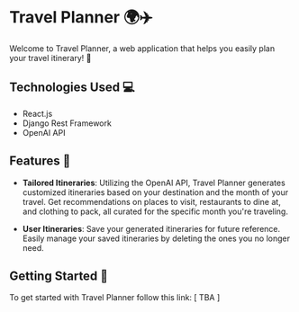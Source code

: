 # Travel Planner 🌍✈️

Welcome to Travel Planner, a web application that helps you easily plan your travel itinerary! 📅

## Technologies Used 💻

- React.js
- Django Rest Framework
- OpenAI API

## Features 🚀

- **Tailored Itineraries**: Utilizing the OpenAI API, Travel Planner generates customized itineraries based on your destination and the month of your travel. Get recommendations on places to visit, restaurants to dine at, and clothing to pack, all curated for the specific month you're traveling.

- **User Itineraries**: Save your generated itineraries for future reference. Easily manage your saved itineraries by deleting the ones you no longer need.

## Getting Started 🚦

To get started with Travel Planner follow this link: [ TBA ]


